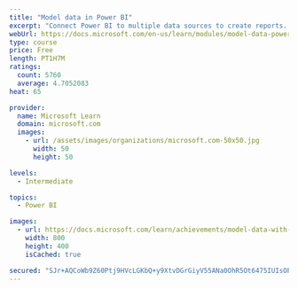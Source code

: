 ```yaml
---
title: "Model data in Power BI"
excerpt: "Connect Power BI to multiple data sources to create reports. Define the relationship between your data sources."
webUrl: https://docs.microsoft.com/en-us/learn/modules/model-data-power-bi/
type: course
price: Free
length: PT1H7M
ratings:
  count: 5760
  average: 4.7052083
heat: 65

provider:
  name: Microsoft Learn
  domain: microsoft.com
  images:
    - url: /assets/images/organizations/microsoft.com-50x50.jpg
      width: 50
      height: 50

levels:
  - Intermediate

topics:
  - Power BI

images:
  - url: https://docs.microsoft.com/learn/achievements/model-data-with-power-bi-desktop-social.png
    width: 800
    height: 400
    isCached: true

secured: "SJr+AQCoWb9Z60Ptj9HVcLGKbQ+y9XtvDGrGiyV55ANa0OhR5Ot6475IUIsOPb7EZuwbnesVMxcD6ONwhNeojGMtqMjdlnVu7Z37EElxn6XUG/Ys9v39CstxFNDHfRN3QC+ldzclku4mWhOjVwqfGA8W5yt6pEOdAPDBV7shL4FjFuaYrHCL30RFdb0fQsq7HjjE621zkB8P37jp9O48UjHihmnpILZiVe+uHqbojUsud85w5s7gXPMVLi66+YwduA0TtcfqN94RPPBRZpvqZFgsZKKM7HVW3cNTPk1uRqEAM3EH/0S2Om1mSWd93kWeKEQsLvkhQH9xIgAh4o2p1lVlZtTaxjEVAs3IVPE1rXxdR/nR+FYrXMOnjqZ7f1YSIhc1m25+9wxjhJDJBw3xRHgkWXCpYORulFf2wPZaxkM=;QHLwr5aBjYy8B0/DpvQLVA=="
---
```


